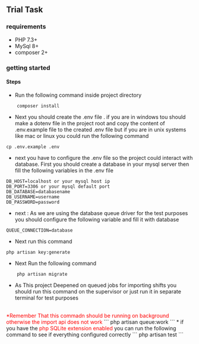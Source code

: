 ## Trial Task

### requirements
* PHP 7.3+
* MySql 8+
* composer 2+

### getting started

#### Steps
* Run the following command inside project directory
 ```
     composer install
```
* Next you should create the .env file . if you are in windows
  tou should make a dotenv file in the project root
  and copy the content of .env.example file to the
  created .env file but if you are in unix systems like mac
  or linux you could run the following command
```
cp .env.example .env
```
* next you have to configure the .env file so the project
could interact with database. First you should create a 
database in your mysql server then fill the following
variables in the .env file
```
DB_HOST=localhost or your mysql host ip
DB_PORT=3306 or your mysql default port
DB_DATABASE=databasename
DB_USERNAME=username
DB_PASSWORD=password
```
* next : As we are using the database queue driver for
the test purposes you should configure the following
variable and fill it with database
```
QUEUE_CONNECTION=database
```
* Next run this command
```
php artisan key:generate
```

* Next Run the following command
 ```
     php artisan migrate
```
* As This project Deepened on queued jobs for importing
  shifts you should run this command on the supervisor
   or just run it in separate terminal for test purposes
 <br >
 <span style="color:red">*Remember That this commadn should be running on background otherwise the import api does not work </span>
 ```
 php artisan queue:work
```
* if you have the <span style="color:red">php SQLite extension enabled</span> you can
run the following command to see if everything configured
correctly
```
php artisan test
```

